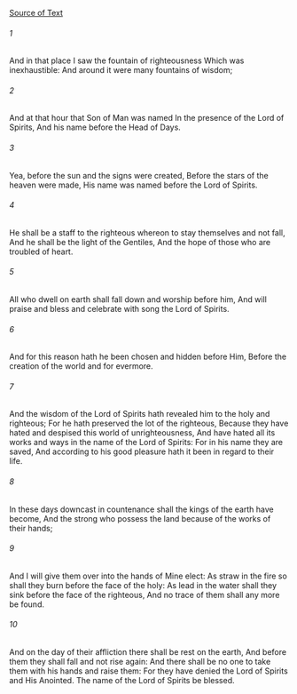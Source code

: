 [Source of Text](https://github.com/scrollmapper/bible_databases_deuterocanonical)

###### 1
And in that place I saw the fountain of righteousness Which was inexhaustible: And around it were many fountains of wisdom;

###### 2
And at that hour that Son of Man was named In the presence of the Lord of Spirits, And his name before the Head of Days.

###### 3
Yea, before the sun and the signs were created, Before the stars of the heaven were made, His name was named before the Lord of Spirits.

###### 4
He shall be a staff to the righteous whereon to stay themselves and not fall, And he shall be the light of the Gentiles, And the hope of those who are troubled of heart.

###### 5
All who dwell on earth shall fall down and worship before him, And will praise and bless and celebrate with song the Lord of Spirits.

###### 6
And for this reason hath he been chosen and hidden before Him, Before the creation of the world and for evermore.

###### 7
And the wisdom of the Lord of Spirits hath revealed him to the holy and righteous; For he hath preserved the lot of the righteous, Because they have hated and despised this world of unrighteousness, And have hated all its works and ways in the name of the Lord of Spirits: For in his name they are saved, And according to his good pleasure hath it been in regard to their life.

###### 8
In these days downcast in countenance shall the kings of the earth have become, And the strong who possess the land because of the works of their hands;

###### 9
And I will give them over into the hands of Mine elect:
As straw in the fire so shall they burn before the face of the holy: As lead in the water shall they sink before the face of the righteous, And no trace of them shall any more be found.

###### 10
And on the day of their affliction there shall be rest on the earth, And before them they shall fall and not rise again:
And there shall be no one to take them with his hands and raise them: For they have denied the Lord of Spirits and His Anointed. The name of the Lord of Spirits be blessed.